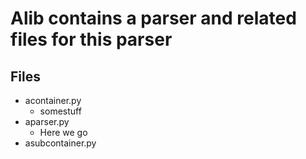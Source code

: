 # Alib contains a parser and related files for this parser

## Files
+ acontainer.py
    + somestuff
+ aparser.py
    + Here we go
+ asubcontainer.py
